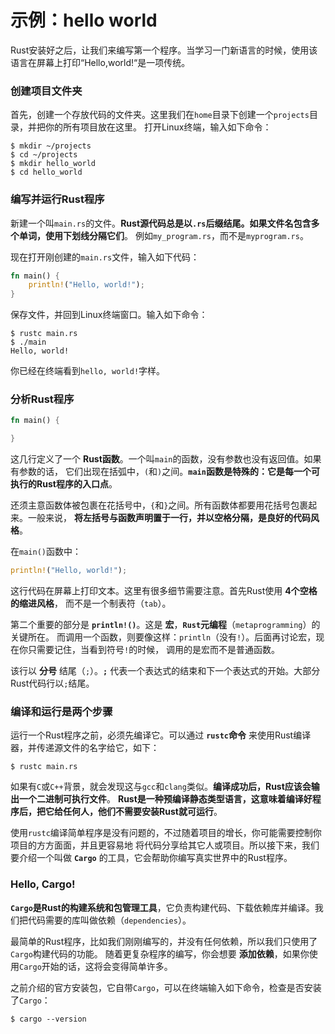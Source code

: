 示例：hello world
==================================================================
Rust安装好之后，让我们来编写第一个程序。当学习一门新语言的时候，使用该语言在屏幕上打印“Hello,world!“是一项传统。

### 创建项目文件夹
首先，创建一个存放代码的文件夹。这里我们在`home`目录下创建一个`projects`目录，并把你的所有项目放在这里。
打开Linux终端，输入如下命令：
```shell
$ mkdir ~/projects
$ cd ~/projects
$ mkdir hello_world
$ cd hello_world
```

### 编写并运行Rust程序
新建一个叫`main.rs`的文件。**Rust源代码总是以`.rs`后缀结尾。如果文件名包含多个单词，使用下划线分隔它们**。
例如`my_program.rs`，而不是`myprogram.rs`。

现在打开刚创建的`main.rs`文件，输入如下代码：
```rust
fn main() {
    println!("Hello, world!");
}
```
保存文件，并回到Linux终端窗口。输入如下命令：
```shell
$ rustc main.rs
$ ./main
Hello, world!
```
你已经在终端看到`hello, world!`字样。

### 分析Rust程序
```rust
fn main() {

}
```
这几行定义了一个 **Rust函数**。一个叫`main`的函数，没有参数也没有返回值。如果有参数的话，
它们出现在括弧中，`(`和`)`之间。**`main`函数是特殊的：它是每一个可执行的Rust程序的入口点**。

还须主意函数体被包裹在花括号中，`{`和`}`之间。所有函数体都要用花括号包裹起来。一般来说，
**将左括号与函数声明置于一行，并以空格分隔，是良好的代码风格**。

在`main()`函数中：
```rust
println!("Hello, world!");
```
这行代码在屏幕上打印文本。这里有很多细节需要注意。首先Rust使用 **4个空格的缩进风格**，
而不是一个制表符（`tab`）。

第二个重要的部分是 **`println!()`**。这是 **宏**，**`Rust`元编程**（`metaprogramming`）的关键所在。
而调用一个函数，则要像这样：`println`（没有`!`）。后面再讨论宏，现在你只需要记住，当看到符号`!`的时候，
调用的是宏而不是普通函数。

该行以 **分号** 结尾（`;`）。**`;`** 代表一个表达式的结束和下一个表达式的开始。大部分Rust代码行以`;`结尾。

### 编译和运行是两个步骤
运行一个Rust程序之前，必须先编译它。可以通过 **`rustc`命令** 来使用Rust编译器，并传递源文件的名字给它，如下：
```shell
$ rustc main.rs
```
如果有`C`或`C++`背景，就会发现这与`gcc`和`clang`类似。**编译成功后，Rust应该会输出一个二进制可执行文件**。
**Rust是一种预编译静态类型语言，这意味着编译好程序后，把它给任何人，他们不需要安装Rust就可运行**。

使用`rustc`编译简单程序是没有问题的，不过随着项目的增长，你可能需要控制你项目的方方面面，并且更容易地
将代码分享给其它人或项目。所以接下来，我们要介绍一个叫做 **`Cargo`** 的工具，它会帮助你编写真实世界中的Rust程序。

### Hello, Cargo!
**`Cargo`是Rust的构建系统和包管理工具**，它负责构建代码、下载依赖库并编译。我们把代码需要的库叫做依赖（`dependencies`）。

最简单的Rust程序，比如我们刚刚编写的，并没有任何依赖，所以我们只使用了`Cargo`构建代码的功能。
随着更复杂程序的编写，你会想要 **添加依赖**，如果你使用`Cargo`开始的话，这将会变得简单许多。

之前介绍的官方安装包，它自带`Cargo`，可以在终端输入如下命令，检查是否安装了`Cargo`：
```shell
$ cargo --version
```













